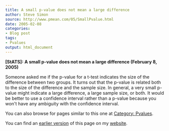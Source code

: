 ```yaml
---
title: A small p-value does not mean a large difference
author: Steve Simon
source: http://www.pmean.com/05/SmallPvalue.html
date: 2005-02-08
categories:
- Blog post
tags:
- Pvalues
output: html_document
---
```

**[StATS]:** **A small p-value does not mean a large
difference (February 8, 2005)**

Someone asked me if the p-value for a t-test indicates the size of the
difference between two groups. It turns out that the p-value is related
both to the size of the difference and the sample size. In general, a
very small p-value might indicate a large difference, a large sample
size, or both. It would be better to use a confidence interval rather
than a p-value because you won't have any ambiguity with the confidence
interval.

You can also browse
for pages similar to this one at [Category:
Pvalues](../category/Pvalues.html).

You can find an [earlier version][sim1] of this page on my [website][sim2].

[sim1]: http://www.pmean.com/05/SmallPvalue.html
[sim2]: http://www.pmean.com

